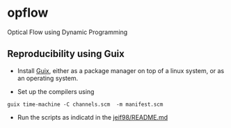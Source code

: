 # opflow
Optical Flow using Dynamic Programming

## Reproducibility using Guix

- Install [Guix](https://guix.gnu.org/en/download/), either as a package
manager on top of a linux system, or as an operating system.

- Set up the compilers using
```
guix time-machine -C channels.scm  -m manifest.scm 
```

- Run the scripts as indicatd in the [jeif98/README.md](jeif98/README.md)

